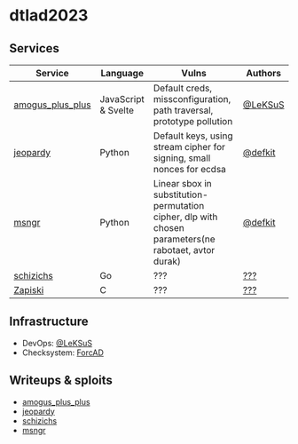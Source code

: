 # dtlad2023

<!-- СЮДА ВСТАВИТЬ ДЕСКРИПШОН НЕ ЗАБЫТЬ -->

## Services

| Service                                        | Language            | Vulns                                                                 | Authors                                 |
| ---------------------------------------------- | ------------------- | --------------------------------------------------------------------- | --------------------------------------- |
| [amogus_plus_plus](services/amogus_plus_plus/) | JavaScript & Svelte | Default creds, missconfiguration, path traversal, prototype pollution | [@LeKSuS](https://github.com/LeKSuS-04) |
| [jeopardy](services/jeopardy/)                 | Python              | Default keys, using stream cipher for signing, small nonces for ecdsa | [@defkit](https://t.me/defkit)|
| [msngr](services/msngr/)                       | Python              | Linear sbox in substitution-permutation cipher, dlp with chosen parameters(ne rabotaet, avtor durak)| [@defkit](https://t.me/defkit)                              |
| [schizichs](services/schizichs/)               | Go                  | ???                                                                   | [???](???)                              |
| [Zapiski](services/Zapiski/)                   | C                   | ???                                                                   | [???](???)                              |

## Infrastructure

- DevOps: [@LeKSuS](https://github.com/LeKSuS-04)
- Checksystem: [ForcAD](https://github.com/pomo-mondreganto/ForcAD)

## Writeups & sploits

- [amogus_plus_plus](/sploits/amogus_plus_plus/)
- [jeopardy](/sploits/jeopardy/)
- [schizichs](/sploits/schizichs/)
- [msngr](/sploits/msngr)
